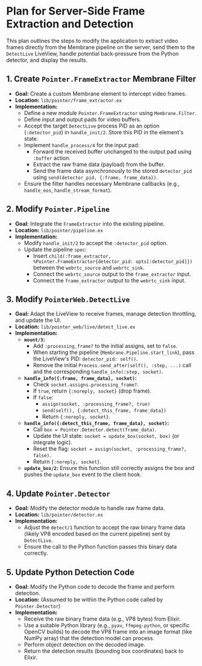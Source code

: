# Plan for Server-Side Frame Extraction and Detection

This plan outlines the steps to modify the application to extract video frames directly from the Membrane pipeline on the server, send them to the `DetectLive` LiveView, handle potential back-pressure from the Python detector, and display the results.

## 1. Create `Pointer.FrameExtractor` Membrane Filter

*   **Goal:** Create a custom Membrane element to intercept video frames.
*   **Location:** `lib/pointer/frame_extractor.ex`
*   **Implementation:**
    *   Define a new module `Pointer.FrameExtractor` using `Membrane.Filter`.
    *   Define input and output pads for video buffers.
    *   Accept the target `DetectLive` process PID as an option (`:detector_pid`) in `handle_init/2`. Store this PID in the element's state.
    *   Implement `handle_process/4` for the input pad:
        *   Forward the received buffer unchanged to the output pad using `:buffer` action.
        *   Extract the raw frame data (payload) from the buffer.
        *   Send the frame data asynchronously to the stored `detector_pid` using `send(detector_pid, {:frame, frame_data})`.
    *   Ensure the filter handles necessary Membrane callbacks (e.g., `handle_eos`, `handle_stream_format`).

## 2. Modify `Pointer.Pipeline`

*   **Goal:** Integrate the `FrameExtractor` into the existing pipeline.
*   **Location:** `lib/pointer/pipeline.ex`
*   **Implementation:**
    *   Modify `handle_init/2` to accept the `:detector_pid` option.
    *   Update the pipeline `spec`:
        *   Insert `child(:frame_extractor, %Pointer.FrameExtractor{detector_pid: opts[:detector_pid]})` between the `webrtc_source` and `webrtc_sink`.
        *   Connect the `webrtc_source` output to the `frame_extractor` input.
        *   Connect the `frame_extractor` output to the `webrtc_sink` input.

## 3. Modify `PointerWeb.DetectLive`

*   **Goal:** Adapt the LiveView to receive frames, manage detection throttling, and update the UI.
*   **Location:** `lib/pointer_web/live/detect_live.ex`
*   **Implementation:**
    *   **`mount/3`:**
        *   Add `:processing_frame?` to the initial assigns, set to `false`.
        *   When starting the pipeline (`Membrane.Pipeline.start_link`), pass the LiveView's PID: `detector_pid: self()`.
        *   Remove the initial `Process.send_after(self(), :step, ...)` call and the corresponding `handle_info(:step, socket)`.
    *   **`handle_info({:frame, frame_data}, socket)`:**
        *   Check `socket.assigns.processing_frame?`.
        *   If `true`, return `{:noreply, socket}` (drop frame).
        *   If `false`:
            *   `assign(socket, :processing_frame?, true)`
            *   `send(self(), {:detect_this_frame, frame_data})`
            *   Return `{:noreply, socket}`.
    *   **`handle_info({:detect_this_frame, frame_data}, socket)`:**
        *   Call `box = Pointer.Detector.detect(frame_data)`.
        *   Update the UI state: `socket = update_box(socket, box)` (or integrate logic).
        *   Reset the flag: `socket = assign(socket, :processing_frame?, false)`.
        *   Return `{:noreply, socket}`.
    *   **`update_box/2`:** Ensure this function still correctly assigns the box and pushes the `update_box` event to the client hook.

## 4. Update `Pointer.Detector`

*   **Goal:** Modify the detector module to handle raw frame data.
*   **Location:** `lib/pointer/detector.ex`
*   **Implementation:**
    *   Adjust the `detect/1` function to accept the raw binary frame data (likely VP8 encoded based on the current pipeline) sent by `DetectLive`.
    *   Ensure the call to the Python function passes this binary data correctly.

## 5. Update Python Detection Code

*   **Goal:** Modify the Python code to decode the frame and perform detection.
*   **Location:** (Assumed to be within the Python code called by `Pointer.Detector`)
*   **Implementation:**
    *   Receive the raw binary frame data (e.g., VP8 bytes) from Elixir.
    *   Use a suitable Python library (e.g., `pyav`, `ffmpeg-python`, or specific OpenCV builds) to decode the VP8 frame into an image format (like NumPy array) that the detection model can process.
    *   Perform object detection on the decoded image.
    *   Return the detection results (bounding box coordinates) back to Elixir.
